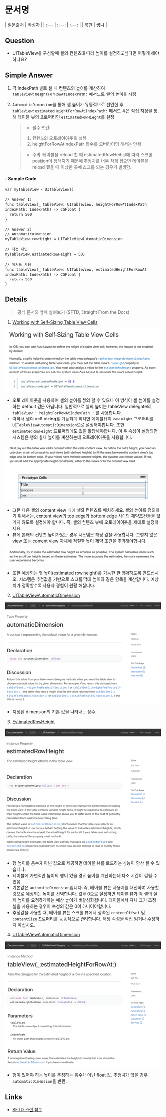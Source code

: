 # 문서명
| 질문출처 | 작성자 |
| :--- | :---: | :---: |
| 룩핀 | 썽니 |

## Question
- UITableView를 구성할때 셀의 컨텐츠에 따라 높이를 설정하고싶다면 어떻게 해야하나요?

## Simple Answer
1. 각 IndexPath 별로 셀 내 컨텐츠의 높이를 계산하여 `tableView:heightForRowAtIndexPath:` 메서드로 셀의 높이를 지정
2. `AutomaticDimension`을 통해 셀 높이가 유동적으로 선언한 후, `tableView:estimatedHeightForRowAtIndexPath:` 메서드 혹은 직접 지정을 통해 테이블 뷰의 프로퍼티인 `estimatedRowHieght`를 설정 
   > - 필수 조건:
   > 1) 컨텐츠의 오토레이아웃을 설정
   > 2) heightForRowAtIndexPath 함수를 오버라이딩 해서는 안됨

   > - 주의: 테이블을 reload 할 때 estimatedRowHeihgt에 따라 스크롤 position이 정해지기 때문에 추정치를 너무 작게 잡으면 테이블을 reload 했을 때 이상한 곳에 스크롤 되는 경우가 발생함.

#### - Sample Code
```
var myTableView = UITableView()

// Answer 1)
func tableView(_ tableView: UITableView, heightForRowAtIndexPath indexPath: IndexPath) -> CGFloat {
  return 500
}

// Answer 2)
// AutomaticDimension
myTableView.rowHeight = UITableViewAutomaticDimension

// 직접 대입
myTableView.estimatedRowHeight = 500

// 메서드 사용
func tableView(_ tableView: UITableView, estimatedHeightForRowAt indexPath: IndexPath) -> CGFloat {
  return 500
}
```

## Details
> 공식 문서와 함께 살펴보기 (SFTD, Straight From the Docs)

1. [Working with Self-Sizing Table View Cells](https://developer.apple.com/library/archive/documentation/UserExperience/Conceptual/AutolayoutPG/WorkingwithSelf-SizingTableViewCells.html)

![image](/images/self-sizing-tableview-cells-1.png)
- 오토 레이아웃을 사용하여 셀의 높이를 정의 할 수 있으나 이 방식이 셀 높이를 설정하는 default 값은 아닙니다. 일반적으로 셀의 높이는 tableView delegate의 `tableView : heightForRowAtIndexPath :` 를 사용합니다.
- 따라서 셀의 self-sizing을 가능하게 하려면 테이블뷰의 `rowHeight` 프로퍼티를 `UITableViewAutomaticDimension`으로 설정해야합니다. 또한 `estimatedRowHeight` 프로퍼티에도 값을 할당해야합니다. 이 두 속성이 설정되면 시스템은 행의 실제 높이를 계산하는데 오토레이아웃을 사용합니다.

![image](/images/self-sizing-tableview-cells-2.png)
- 그런 다음 셀의 content view 내에 셀의 컨텐츠를 배치하세요. 셀의 높이를 정의하기 위해서는, content view의 top edge와 bottom edge 사이의 제약조건들을 끊기지 않도록 설정해야 합니다. 즉, 셀의 컨텐츠 뷰에 오토레이아웃을 제대로 설정하세요.
- 뷰에 본래의 컨텐츠 높이가있는 경우 시스템은 해당 값을 사용합니다. 그렇지 않은 view 또는 content view 자체에 적절한 높이 제약 조건을 추가해야합니다.

![image](/images/self-sizing-tableview-cells-4.png)
- 또한 예상되는 행 높이(estimated row height)를 가능한 한 정확하도록 만드십시오. 시스템은 추정값을 기반으로 스크롤 막대 높이와 같은 항목을 계산합니다. 예상치가 정확할수록 사용자 경험이 원활 해집니다.

2. [UITableViewAutomaticDimension](https://developer.apple.com/documentation/uikit/uitableviewautomaticdimension?language=objc)
   
![image](/images/automaticDimension.png)
 - 지정된 dimension의 기본 값을 나타내는 상수.

3. [EstimatedRowHeight](https://developer.apple.com/documentation/uikit/uitableview/1614925-estimatedrowheight)
  
![image](/images/estimatedRowHeight.png)
- 행 높이를 음수가 아닌 값으로 제공하면 테이블 뷰를 로드하는 성능이 향상 될 수 있습니다.
- 테이블에 가변적인 높이의 행이 있을 경우 높이를 계산하는데 다소 시간이 걸릴 수 있음. 
- 기본값은 `automaticDimension`입니다. 즉, 테이블 뷰는 사용자를 대신하여 사용할 것으로 예상되는 높이를 선택합니다. 값을 0으로 설정하면 테이블 뷰가 각 셀의 실제 높이를 요청하게하는 예상 높이가 비활성화됩니다. 테이블에서 자체 크기 조정 셀을 사용하는 경우이 속성의 값은 0이 아니어야합니다.
- 추정값을 사용할 때, 테이블 뷰는 스크롤 뷰에서 상속된 `contentOffset` 및 `contentSize` 프로퍼티를 능동적으로 관리합니다. 해당 속성을 직접 읽거나 수정하지 마십시오. 

4. [UITableViewAutomaticDimension](https://developer.apple.com/documentation/uikit/uitableviewdelegate/1614926-tableview)

![image](/images/tableView_estimatedHeightForRowAt.png)
- 행이 있어야 하는 높이를 추정하는 음수가 아닌 float 값. 추정치가 없을 경우 `automaticDimension`을 반환.


## Links
- [SFTD 관련 참고](https://itnext.io/uicollectionview-uicvdatasource-uicvdelegateflowlayout-straight-from-the-docs-8201a3f12bf5)

